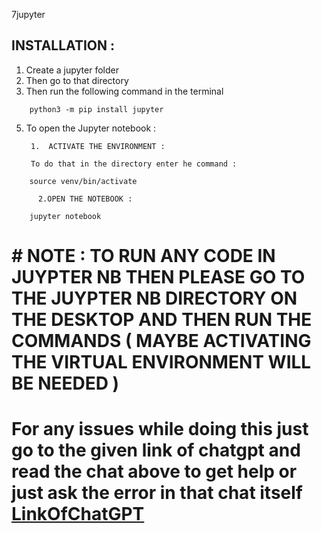 7jupyter
## INSTALLATION :

1. Create a jupyter folder 
2. Then go to that directory 
3. Then run the following command in the terminal 

```
    python3 -m pip install jupyter 
```

5. To open the Jupyter notebook :

	    1.  ACTIVATE THE ENVIRONMENT :
         
		To do that in the directory enter he command :
		
```
    source venv/bin/activate
```  
        
		  2.OPEN THE NOTEBOOK :

```
    jupyter notebook
```


	 

# #  NOTE : TO RUN ANY CODE IN JUYPTER NB THEN PLEASE GO TO THE JUYPTER NB DIRECTORY ON THE DESKTOP AND THEN RUN THE COMMANDS ( MAYBE ACTIVATING THE VIRTUAL ENVIRONMENT WILL BE NEEDED )

# For any issues while doing this just go to the given link of chatgpt and read the chat above to get help or just ask the error in that chat itself [LinkOfChatGPT](https://chatgpt.com/c/e9f404b3-aadd-4adb-8793-9233ed923b99)


